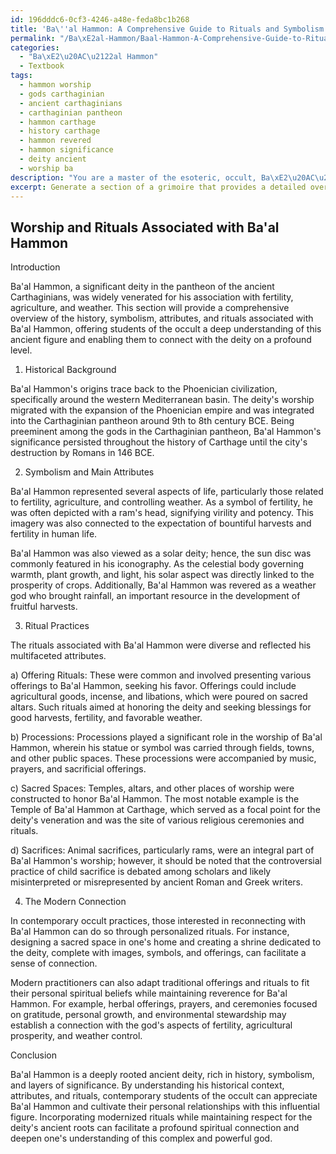 ```yaml
---
id: 196dddc6-0cf3-4246-a48e-feda8bc1b268
title: 'Ba\''al Hammon: A Comprehensive Guide to Rituals and Symbolism'
permalink: "/Ba\xE2al-Hammon/Baal-Hammon-A-Comprehensive-Guide-to-Rituals-and-Symbolism/"
categories:
  - "Ba\xE2\u20AC\u2122al Hammon"
  - Textbook
tags:
  - hammon worship
  - gods carthaginian
  - ancient carthaginians
  - carthaginian pantheon
  - hammon carthage
  - history carthage
  - hammon revered
  - hammon significance
  - deity ancient
  - worship ba
description: "You are a master of the esoteric, occult, Ba\xE2\u20AC\u2122al Hammon and education, you have written many textbooks on the subject in ways that provide students with rich and deep understanding of the subject. You are being asked to write textbook-like sections on a topic and you do it with full context, explainability, and reliability in accuracy to the true facts of the topic at hand, in a textbook style that a student would easily be able to learn from, in a rich, engaging, and contextual way. Always include relevant context (such as formulas and history), related concepts, and in a way that someone can gain deep insights from."
excerpt: Generate a section of a grimoire that provides a detailed overview and insights into the worship and rituals associated with Ba'al Hammon, including the deity's history, significance, symbolism, main attributes, and key rituals that would enable a student of the occult to gain a rich understanding of this ancient figure.
---
```


## Worship and Rituals Associated with Ba'al Hammon

Introduction

Ba'al Hammon, a significant deity in the pantheon of the ancient Carthaginians, was widely venerated for his association with fertility, agriculture, and weather. This section will provide a comprehensive overview of the history, symbolism, attributes, and rituals associated with Ba'al Hammon, offering students of the occult a deep understanding of this ancient figure and enabling them to connect with the deity on a profound level.

1. Historical Background

Ba'al Hammon's origins trace back to the Phoenician civilization, specifically around the western Mediterranean basin. The deity's worship migrated with the expansion of the Phoenician empire and was integrated into the Carthaginian pantheon around 9th to 8th century BCE. Being preeminent among the gods in the Carthaginian pantheon, Ba'al Hammon's significance persisted throughout the history of Carthage until the city's destruction by Romans in 146 BCE.

2. Symbolism and Main Attributes

Ba'al Hammon represented several aspects of life, particularly those related to fertility, agriculture, and controlling weather. As a symbol of fertility, he was often depicted with a ram's head, signifying virility and potency. This imagery was also connected to the expectation of bountiful harvests and fertility in human life.

Ba'al Hammon was also viewed as a solar deity; hence, the sun disc was commonly featured in his iconography. As the celestial body governing warmth, plant growth, and light, his solar aspect was directly linked to the prosperity of crops. Additionally, Ba'al Hammon was revered as a weather god who brought rainfall, an important resource in the development of fruitful harvests.

3. Ritual Practices

The rituals associated with Ba'al Hammon were diverse and reflected his multifaceted attributes.

a) Offering Rituals: These were common and involved presenting various offerings to Ba'al Hammon, seeking his favor. Offerings could include agricultural goods, incense, and libations, which were poured on sacred altars. Such rituals aimed at honoring the deity and seeking blessings for good harvests, fertility, and favorable weather.

b) Processions: Processions played a significant role in the worship of Ba'al Hammon, wherein his statue or symbol was carried through fields, towns, and other public spaces. These processions were accompanied by music, prayers, and sacrificial offerings.

c) Sacred Spaces: Temples, altars, and other places of worship were constructed to honor Ba'al Hammon. The most notable example is the Temple of Ba'al Hammon at Carthage, which served as a focal point for the deity's veneration and was the site of various religious ceremonies and rituals.

d) Sacrifices: Animal sacrifices, particularly rams, were an integral part of Ba'al Hammon's worship; however, it should be noted that the controversial practice of child sacrifice is debated among scholars and likely misinterpreted or misrepresented by ancient Roman and Greek writers.

4. The Modern Connection

In contemporary occult practices, those interested in reconnecting with Ba'al Hammon can do so through personalized rituals. For instance, designing a sacred space in one's home and creating a shrine dedicated to the deity, complete with images, symbols, and offerings, can facilitate a sense of connection.

Modern practitioners can also adapt traditional offerings and rituals to fit their personal spiritual beliefs while maintaining reverence for Ba'al Hammon. For example, herbal offerings, prayers, and ceremonies focused on gratitude, personal growth, and environmental stewardship may establish a connection with the god's aspects of fertility, agricultural prosperity, and weather control.

Conclusion

Ba'al Hammon is a deeply rooted ancient deity, rich in history, symbolism, and layers of significance. By understanding his historical context, attributes, and rituals, contemporary students of the occult can appreciate Ba'al Hammon and cultivate their personal relationships with this influential figure. Incorporating modernized rituals while maintaining respect for the deity's ancient roots can facilitate a profound spiritual connection and deepen one's understanding of this complex and powerful god.

